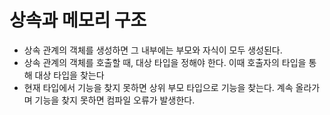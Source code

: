 # 상속과 메모리 구조
- 상속 관계의 객체를 생성하면 그 내부에는 부모와 자식이 모두 생성된다.
- 상속 관계의 객체를 호출할 때, 대상 타입을 정해야 한다. 이때 호출자의 타입을 통해 대상 타입을 찾는다
- 현재 타입에서 기능을 찾지 못하면 상위 부모 타입으로 기능을 찾는다. 계속 올라가며 기능을 찾지 못하면 컴파일 오류가 발생한다.
